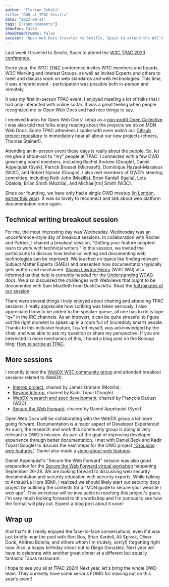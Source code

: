 ```yaml
---
author: "Florian Scholz"
title: "OWD at TPAC Sevilla"
date: "2023-09-21"
tags: ["announcements"]
ShowToc: false
ShowBreadCrumbs: false
excerpt: "Open Web Docs traveled to Seville, Spain to attend the W3C's annual TPAC conference."
---
```


Last week I traveled to Seville, Spain to attend the [W3C TPAC 2023 conference](https://www.w3.org/2023/09/TPAC/).

Every year, the W3C <dfn id="tpac"><abbr title="Technical Plenary and Advisory Committee">TPAC</abbr></dfn> conference invites W3C members and boards, W3C Working and Interest Groups, as well as Invited Experts and others to meet and discuss work on web standards and web technologies. This time, it was a hybrid event - participation was possible both in-person and remotely.

It was my first in-person TPAC event. I enjoyed meeting a lot of folks that I had only interacted with online so far. It was a great feeling when people recognized me or Open Web Docs and had nice things to say.

I received kudos for Open Web Docs' setup as a [non-profit Open Collective](https://opencollective.com/open-web-docs). I was also told that folks enjoy reading about the projects we do on MDN Web Docs. Some TPAC attendees I spoke with even watch our [GitHub project repository](https://github.com/openwebdocs/project) to immediately hear all about our new projects (cheers, Thomas Steiner!).

Attending an in-person event these days is really about the people. So, let me give a shout-out to "my" people at TPAC: I connected with a few OWD governing board members, including Rachel Andrew (Google), Daniel Appelquist (Synk), Patrick Brosset (Microsoft), Dominique Hazael-Massieux (W3C), and Robert Nyman (Google). I also met members of OWD's steering committee, including Ruth John (Mozilla), Brian Kardell (Igalia), Lola Odelola, Brian Smith (Mozilla), and Michael[tm] Smith (W3C).

Since our founding, we have only had a single OWD meetup ([in London, earlier this year](https://openwebdocs.org/content/posts/london-meetup/)). It was so lovely to reconnect and talk about web platform documentation once again.

## Technical writing breakout session

For me, the most interesting day was Wednesday. Wednesday was an unconference-style day of breakout sessions. In collaboration with Rachel and Patrick, I chaired a breakout session, "Getting your feature adopted: learn to work with technical writers." In this session, we invited the participants to discuss how technical writing and documenting web technologies can be improved. We touched on topics like finding relevant Subject Matter Experts (SMEs) and presented how documentation typically gets written and maintained. [Shawn Lawton Henry](https://www.w3.org/People/Shawn/) (W3C WAI) also informed us that help is currently needed for the [Understanding WCAG](https://www.w3.org/WAI/WCAG22/Understanding/) docs. We also discussed the challenges with Webviews that ought to be documented with Sam MacBeth from DuckDuckGo. Read the [full minutes of our session](https://docs.google.com/document/d/1pNHLKwPs0nZ5KCY_cV05unjnL1iHKlb7CW2CQwbGGrs/edit).

There were several things I truly enjoyed about chairing and attending TPAC sessions. I really appreciate how scribing was taken seriously. I also appreciated how to be added to the speaker queue, all one has to do is type "q+" in the IRC channels. As an introvert, it can be quite stressful to figure out the right moment to speak up in a room full of (incredibly smart) people. Thanks to this inclusive feature, I q+'ed myself, was acknowledged by the chair, and was able to ask my question or share my perspective. If you are interested in more mechanics of this, I found a blog post on the Bocoup blog: [How to scribe at TPAC](https://bocoup.com/blog/how-to-scribe-at-tpac).

## More sessions

I recently joined the [WebDX W3C community group](https://www.w3.org/community/webdx/) and attended breakout sessions related to WebDX:

- [Interop project](https://www.w3.org/2023/09/13-interop-minutes.html), chaired by James Graham (Mozilla).
- [Beyond Interop](https://www.w3.org/2023/09/13-beyond-interop-minutes.html), chaired by Kadir Topal (Google).
- [WebDX research and spec development](https://www.w3.org/2023/09/13-webdx-minutes.html), chaired by François Daoust (W3C).
- [Secure the Web Forward](https://www.w3.org/2023/09/13-secure-the-web-minutes.html), chaired by Daniel Appelquist (Synk).

Open Web Docs will be collaborating with the WebDX group a lot more going forward. Documentation is a major aspect of Developer Experience! As such, the research and work this community group is doing is very relevant to OWD's mission. As part of the goal of improving developer experience through better documentation, I met with Daniel Beck and Kadir Topal (Google) to discuss the next steps for the OWD project ["Grouping web features"](https://github.com/openwebdocs/project/issues/169). Daniel also made a [video about web features](https://www.w3.org/2023/09/TPAC/demos/web-features.html).

Daniel Appelquist's "Secure the Web Forward" session was also good preparation for the [Secure the Web Forward virtual workshop](https://www.w3.org/2023/03/secure-the-web-forward/agenda.html) happening September 26-28. We are looking forward to discussing web security documentation and security education with security experts. While talking to Arnaud Le Hors (IBM), I realized we should likely start our security docs project by outlining the contents for a "MDN guide to secure your website / web app". This workshop will be invaluable in reaching this project's goals. I'm very much looking forward to this workshop and I'm curious to see how the format will play out. Expect a blog post about it soon!

## Wrap up

And that's it! I really enjoyed the face-to-face conversations, even if it was just briefly near the pool with Bert Bos, Brian Kardell, Ali Spivak, Oliver Dunk, Andreu Botella, and others whom I'm (rudely, sorry!) forgetting right now. Also, a happy birthday shout-out to Diego González. Next year will have to celebrate with another great dinner at a different but equally fantastic Tapas restaurant.

I hope to see you all at TPAC 2024! Next year, let's bring the whole OWD team. They currently have some serious FOMO for missing out on this year's event!
